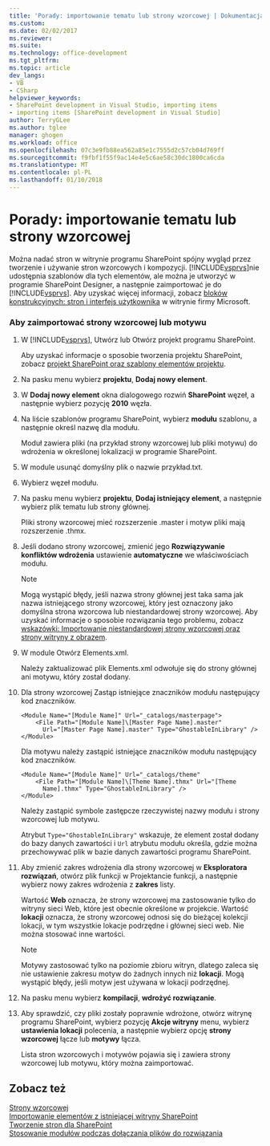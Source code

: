 ```yaml
---
title: 'Porady: importowanie tematu lub strony wzorcowej | Dokumentacja firmy Microsoft'
ms.custom: 
ms.date: 02/02/2017
ms.reviewer: 
ms.suite: 
ms.technology: office-development
ms.tgt_pltfrm: 
ms.topic: article
dev_langs:
- VB
- CSharp
helpviewer_keywords:
- SharePoint development in Visual Studio, importing items
- importing items [SharePoint development in Visual Studio]
author: TerryGLee
ms.author: tglee
manager: ghogen
ms.workload: office
ms.openlocfilehash: 07c3e9fb88ea562a85e1c7555d2c57cb04d769ff
ms.sourcegitcommit: f9fbf1f55f9ac14e4e5c6ae58c30dc1800ca6cda
ms.translationtype: MT
ms.contentlocale: pl-PL
ms.lasthandoff: 01/10/2018
---
```

# <a name="how-to-import-a-master-page-or-theme"></a>Porady: importowanie tematu lub strony wzorcowej
  Można nadać stron w witrynie programu SharePoint spójny wygląd przez tworzenie i używanie stron wzorcowych i kompozycji. [!INCLUDE[vsprvs](../sharepoint/includes/vsprvs-md.md)]nie udostępnia szablonów dla tych elementów, ale można je utworzyć w programie SharePoint Designer, a następnie zaimportować je do [!INCLUDE[vsprvs](../sharepoint/includes/vsprvs-md.md)]. Aby uzyskać więcej informacji, zobacz [bloków konstrukcyjnych: stron i interfejs użytkownika](http://go.microsoft.com/fwlink/?LinkID=182095) w witrynie firmy Microsoft.  
  
### <a name="to-import-a-master-page-or-theme"></a>Aby zaimportować strony wzorcowej lub motywu  
  
1.  W [!INCLUDE[vsprvs](../sharepoint/includes/vsprvs-md.md)], Utwórz lub Otwórz projekt programu SharePoint.  
  
     Aby uzyskać informacje o sposobie tworzenia projektu SharePoint, zobacz [projekt SharePoint oraz szablony elementów projektu](../sharepoint/sharepoint-project-and-project-item-templates.md).  
  
2.  Na pasku menu wybierz **projektu**, **Dodaj nowy element**.  
  
3.  W **Dodaj nowy element** okna dialogowego rozwiń **SharePoint** węzeł, a następnie wybierz pozycję **2010** węzła.  
  
4.  Na liście szablonów programu SharePoint, wybierz **modułu** szablonu, a następnie określ nazwę dla modułu.  
  
     Moduł zawiera pliki (na przykład strony wzorcowej lub pliki motywu) do wdrożenia w określonej lokalizacji w programie SharePoint.  
  
5.  W module usunąć domyślny plik o nazwie przykład.txt.  
  
6.  Wybierz węzeł modułu.  
  
7.  Na pasku menu wybierz **projektu**, **Dodaj istniejący element**, a następnie wybierz plik tematu lub strony głównej.  
  
     Pliki strony wzorcowej mieć rozszerzenie .master i motyw pliki mają rozszerzenie .thmx.  
  
8.  Jeśli dodano strony wzorcowej, zmienić jego **Rozwiązywanie konfliktów wdrożenia** ustawienie **automatyczne** we właściwościach modułu.  
  
    > [!NOTE]  
    >  Mogą wystąpić błędy, jeśli nazwa strony głównej jest taka sama jak nazwa istniejącego strony wzorcowej, który jest oznaczony jako domyślna strona wzorcowa lub niestandardowej strony wzorcowej. Aby uzyskać informacje o sposobie rozwiązania tego problemu, zobacz [wskazówki: Importowanie niestandardowej strony wzorcowej oraz strony witryny z obrazem](../sharepoint/walkthrough-import-a-custom-master-page-and-site-page-with-an-image.md).  
  
9. W module Otwórz Elements.xml.  
  
     Należy zaktualizować plik Elements.xml odwołuje się do strony głównej ani motywu, który został dodany.  
  
10. Dla strony wzorcowej Zastąp istniejące znaczników modułu następujący kod znaczników.  
  
    ```  
    <Module Name="[Module Name]" Url="_catalogs/masterpage">  
        <File Path="[Module Name]\[Master Page Name].master"   
          Url="[Master Page Name].master" Type="GhostableInLibrary" />  
    </Module>  
    ```  
  
     Dla motywu należy zastąpić istniejące znaczników modułu następujący kod znaczników.  
  
    ```  
    <Module Name="[Module Name]" Url="_catalogs/theme"   
        <File Path="[Module Name]\[Theme Name].thmx" Url="[Theme     
          Name].thmx" Type="GhostableInLibrary" />  
    </Module>  
    ```  
  
     Należy zastąpić symbole zastępcze rzeczywistej nazwy modułu i strony wzorcowej lub motywu.  
  
     Atrybut `Type="GhostableInLibrary"` wskazuje, że element został dodany do bazy danych zawartości i `Url` atrybutu modułu określa, gdzie można przechowywać plik w bazie danych zawartości programu SharePoint.  
  
11. Aby zmienić zakres wdrożenia dla strony wzorcowej w **Eksploratora rozwiązań**, otwórz plik funkcji w Projektancie funkcji, a następnie wybierz nowy zakres wdrożenia z **zakres** listy.  
  
     Wartość **Web** oznacza, że strony wzorcowej ma zastosowanie tylko do witryny sieci Web, które jest obecnie określone w projekcie. Wartość **lokacji** oznacza, że strony wzorcowej odnosi się do bieżącej kolekcji lokacji, w tym wszystkie lokacje podrzędne i głównej sieci web. Nie można stosować inne wartości.  
  
    > [!NOTE]  
    >  Motywy zastosować tylko na poziomie zbioru witryn, dlatego zaleca się nie ustawienie zakresu motyw do żadnych innych niż **lokacji**. Mogą wystąpić błędy, jeśli motyw jest używana w lokacji podrzędnej.  
  
12. Na pasku menu wybierz **kompilacji**, **wdrożyć rozwiązanie**.  
  
13. Aby sprawdzić, czy pliki zostały poprawnie wdrożone, otwórz witrynę programu SharePoint, wybierz pozycję **Akcje witryny** menu, wybierz **ustawienia lokacji** polecenia, a następnie wybierz opcję **strony wzorcowej**  łącze lub **motywy** łącza.  
  
     Lista stron wzorcowych i motywów pojawia się i zawiera strony wzorcowej lub motywu, który można zaimportować.  
  
## <a name="see-also"></a>Zobacz też  
 [Strony wzorcowej](http://go.microsoft.com/fwlink/?LinkId=184955)   
 [Importowanie elementów z istniejącej witryny SharePoint](../sharepoint/importing-items-from-an-existing-sharepoint-site.md)   
 [Tworzenie stron dla SharePoint](../sharepoint/creating-pages-for-sharepoint.md)   
 [Stosowanie modułów podczas dołączania plików do rozwiązania](../sharepoint/using-modules-to-include-files-in-the-solution.md)  
  
  